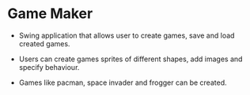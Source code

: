 # Game Maker

- Swing application that allows user to create games, save and load created games.

- Users can create games sprites of different shapes, add images and specify behaviour.

- Games like pacman, space invader and frogger can be created.
